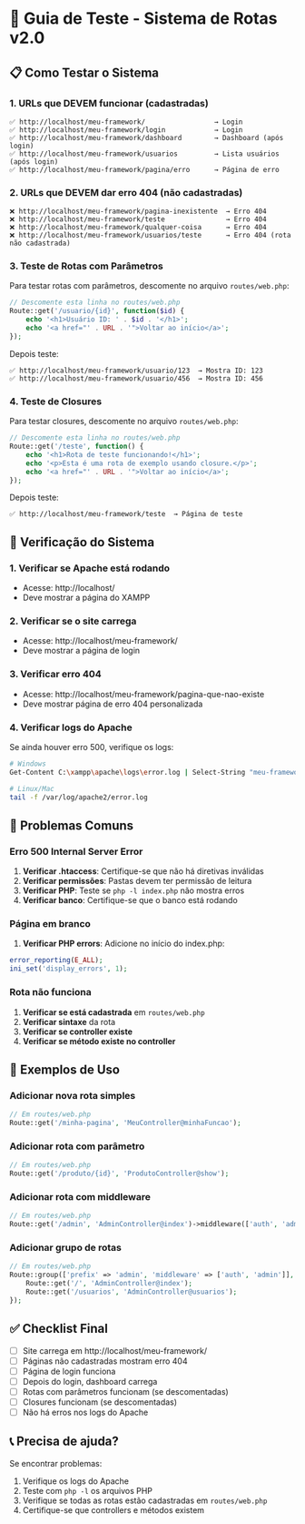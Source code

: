 # 🧪 Guia de Teste - Sistema de Rotas v2.0

## 📋 Como Testar o Sistema

### 1. URLs que DEVEM funcionar (cadastradas)
```
✅ http://localhost/meu-framework/                 → Login
✅ http://localhost/meu-framework/login            → Login
✅ http://localhost/meu-framework/dashboard        → Dashboard (após login)
✅ http://localhost/meu-framework/usuarios         → Lista usuários (após login)
✅ http://localhost/meu-framework/pagina/erro      → Página de erro
```

### 2. URLs que DEVEM dar erro 404 (não cadastradas)
```
❌ http://localhost/meu-framework/pagina-inexistente  → Erro 404
❌ http://localhost/meu-framework/teste               → Erro 404
❌ http://localhost/meu-framework/qualquer-coisa      → Erro 404
❌ http://localhost/meu-framework/usuarios/teste      → Erro 404 (rota não cadastrada)
```

### 3. Teste de Rotas com Parâmetros
Para testar rotas com parâmetros, descomente no arquivo `routes/web.php`:

```php
// Descomente esta linha no routes/web.php
Route::get('/usuario/{id}', function($id) {
    echo '<h1>Usuário ID: ' . $id . '</h1>';
    echo '<a href="' . URL . '">Voltar ao início</a>';
});
```

Depois teste:
```
✅ http://localhost/meu-framework/usuario/123  → Mostra ID: 123
✅ http://localhost/meu-framework/usuario/456  → Mostra ID: 456
```

### 4. Teste de Closures
Para testar closures, descomente no arquivo `routes/web.php`:

```php
// Descomente esta linha no routes/web.php
Route::get('/teste', function() {
    echo '<h1>Rota de teste funcionando!</h1>';
    echo '<p>Esta é uma rota de exemplo usando closure.</p>';
    echo '<a href="' . URL . '">Voltar ao início</a>';
});
```

Depois teste:
```
✅ http://localhost/meu-framework/teste  → Página de teste
```

## 🔧 Verificação do Sistema

### 1. Verificar se Apache está rodando
- Acesse: http://localhost/
- Deve mostrar a página do XAMPP

### 2. Verificar se o site carrega
- Acesse: http://localhost/meu-framework/
- Deve mostrar a página de login

### 3. Verificar erro 404
- Acesse: http://localhost/meu-framework/pagina-que-nao-existe
- Deve mostrar página de erro 404 personalizada

### 4. Verificar logs do Apache
Se ainda houver erro 500, verifique os logs:
```bash
# Windows
Get-Content C:\xampp\apache\logs\error.log | Select-String "meu-framework" | Select-Object -Last 5

# Linux/Mac
tail -f /var/log/apache2/error.log
```

## 🐛 Problemas Comuns

### Erro 500 Internal Server Error
1. **Verificar .htaccess**: Certifique-se que não há diretivas inválidas
2. **Verificar permissões**: Pastas devem ter permissão de leitura
3. **Verificar PHP**: Teste se `php -l index.php` não mostra erros
4. **Verificar banco**: Certifique-se que o banco está rodando

### Página em branco
1. **Verificar PHP errors**: Adicione no início do index.php:
```php
error_reporting(E_ALL);
ini_set('display_errors', 1);
```

### Rota não funciona
1. **Verificar se está cadastrada** em `routes/web.php`
2. **Verificar sintaxe** da rota
3. **Verificar se controller existe**
4. **Verificar se método existe no controller**

## 🎯 Exemplos de Uso

### Adicionar nova rota simples
```php
// Em routes/web.php
Route::get('/minha-pagina', 'MeuController@minhaFuncao');
```

### Adicionar rota com parâmetro
```php
// Em routes/web.php
Route::get('/produto/{id}', 'ProdutoController@show');
```

### Adicionar rota com middleware
```php
// Em routes/web.php
Route::get('/admin', 'AdminController@index')->middleware(['auth', 'admin']);
```

### Adicionar grupo de rotas
```php
// Em routes/web.php
Route::group(['prefix' => 'admin', 'middleware' => ['auth', 'admin']], function() {
    Route::get('/', 'AdminController@index');
    Route::get('/usuarios', 'AdminController@usuarios');
});
```

## ✅ Checklist Final

- [ ] Site carrega em http://localhost/meu-framework/
- [ ] Páginas não cadastradas mostram erro 404
- [ ] Página de login funciona
- [ ] Depois do login, dashboard carrega
- [ ] Rotas com parâmetros funcionam (se descomentadas)
- [ ] Closures funcionam (se descomentadas)
- [ ] Não há erros nos logs do Apache

## 📞 Precisa de ajuda?

Se encontrar problemas:
1. Verifique os logs do Apache
2. Teste com `php -l` os arquivos PHP
3. Verifique se todas as rotas estão cadastradas em `routes/web.php`
4. Certifique-se que controllers e métodos existem 